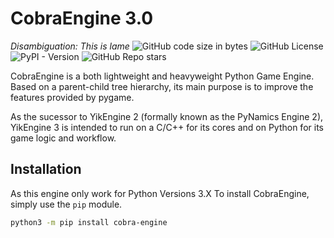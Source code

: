 # CobraEngine 3.0
*Disambiguation: This is lame*
![GitHub code size in bytes](https://img.shields.io/github/languages/code-size/abra6325/pynamics3)
![GitHub License](https://img.shields.io/github/license/abra6325/pynamics3)
![PyPI - Version](https://img.shields.io/pypi/v/cobra-engine)
![GitHub Repo stars](https://img.shields.io/github/stars/abra6325/pynamics3)

CobraEngine is a both lightweight and heavyweight Python Game Engine. Based on a parent-child tree hierarchy, its main purpose is to improve the features provided by pygame.

As the sucessor to YikEngine 2 (formally known as the PyNamics Engine 2), YikEngine 3 is intended to run on a C/C++ for its cores and on Python for its game logic and workflow.

## Installation
As this engine only work for Python Versions 3.X
To install CobraEngine, simply use the `pip` module.
```bash
python3 -m pip install cobra-engine
```
